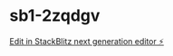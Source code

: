 # sb1-2zqdgv

[Edit in StackBlitz next generation editor ⚡️](https://stackblitz.com/~/github.com/Ossamaelhadrachi1/sb1-2zqdgv)